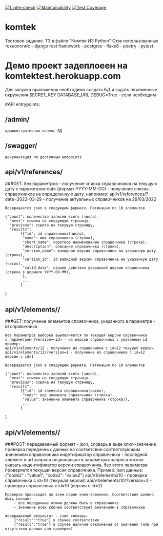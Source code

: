 [![Linter-check](https://github.com/VVtatarinoff/komtek/actions/workflows/lint.yml/badge.svg)](https://github.com/VVtatarinoff/komtek/actions/workflows/lint.yml)
[![Maintainability](https://api.codeclimate.com/v1/badges/987ef0ed04a7342363f0/maintainability)](https://codeclimate.com/github/VVtatarinoff/komtek/maintainability)
[![Test Coverage](https://api.codeclimate.com/v1/badges/987ef0ed04a7342363f0/test_coverage)](https://codeclimate.com/github/VVtatarinoff/komtek/test_coverage)

# komtek
Тестовое задание. ТЗ в файле "Комтек ИЗ Python"
Стэк использованных технологий:
    - django rest framework
    - postgres
    - flake8
    - poetry
    - pytest

# Демо проект задеплоеен на komtektest.herokuapp.com

Для запуска приложения необходимо создать БД и задать переменные окружения
SECRET_KEY
DATABASE_URL
DEBUG=True  - если необходим 

#API entrypoints:
## /admin/ 

    административная панель БД

## /swagger/ 
    документация по доступным endpoints

## api/v1/references/

###GET:
    без параметров - получение списка справочников на текущую дату
    с параметром date (формат YYYY-MM-DD) - получение списка справочников на определенную дату, например:
        api/v1/references/?date=2022-03-29 - получение актуальных справочников на 29/03/2022
    
    Возвращается json в следующем формате. Пагинация по 10 элементов
    
    {"count": количество записей всего (число),
      "next": ссылка на следующую страницу,
      "previous": ссылка на текущую страницу,
      "results":
           [{"id": id справочника(число),
            "name": имя справочника (строка),
            "short_name": короткое наименование справочника (строка),
            "description": описание справочника (строка),
            "version_name": валидная версия справочника на указанную дату (строка),
            "version_id": id валидной версии справочника на указанную дату  (число),
            "valid_date": начало действия указанной версии справочника (строка в формате YYYY-DD-MM),
            },
            ...
           ]
   }

## api/v1/elements/<int>/

###GET:
    получение элементов справочника, указанного в параметре <int> - id справочника

    без параметров выборка выыполняется по текущей версии справочника
    с параметром ?version=<id> - из версии справочника с указанным id
    пример:
    api/v1/elements/12 - получение из справочника с id=12 текушей версии
    api/v1/elements/12/?version=1 - получение из справочника с id=12 версии с id=1

    Возвращается json в следующем формате. Пагинация по 10 элементов

    {"count": количество записей всего (число),
      "next": ссылка на следующую страницу,
      "previous": ссылка на текущую страницу,
      "results":
           [{"id": id элемента справочника(число),
            "code": код элемента справочника (строка),
            "value": значение элемента справочника (строка)},
            ...
           ]
   }
   
## api/v1/elements/<int>/

###POST:
    передаваемый формат - json, словарь в виде ключ-значение
    проверка переданных данных на соответсвие соответсвующим значениям справочоника
    индетификатор справочника - последний элемент <int> в url запроса
    опционально в параметрах запроса можно указать индентификатор версии справочника,
    без этого параметра проверяется текущая версия справочника.
    Пример:
        json данные: 
            {"code2" : "value1", "code2": "value2"} 
        api/v1/elements/10 - проверка справочника с id=10 (текущая версия)
        api/v1/elements/10/?version=2 - проверка справочника с id=10 (версия c id=2)

    Проверка происходит по всем парам ключ-значение. Соответствие должно быть полным:
        - все переданные ключи должны быть в справочнике
        - значение всех ключей соответствует значениям в справочнике
    
    возвращаемый результат - json словарь:
        {"result":"true"} в случае соответствия
        {"result":"true"} в случае наличия отклонения от значений (или при отсутствии данных для проверки)
